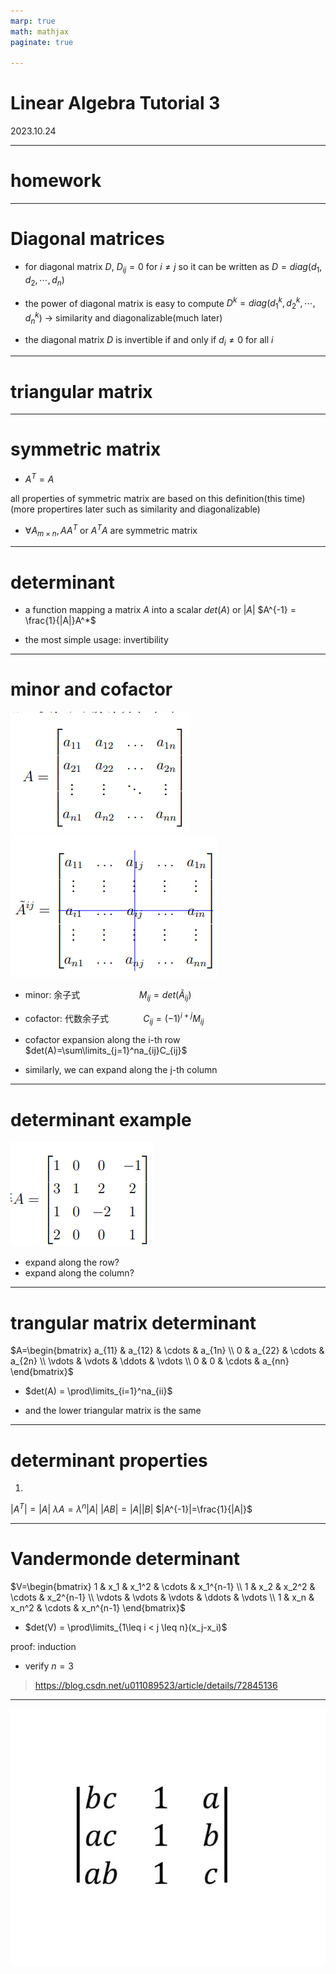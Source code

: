 ```yaml
---
marp: true
math: mathjax
paginate: true

---
```


# Linear Algebra Tutorial 3
2023.10.24

---

# homework




---


# Diagonal matrices

- for diagonal matrix $D$, $D_{ij} = 0$ for $i \neq j$
so it can be written as $D = diag(d_1, d_2, \cdots, d_n)$

- the power of diagonal matrix is easy to compute
$D^k = diag(d_1^k, d_2^k, \cdots, d_n^k)$
$\to$ similarity and diagonalizable(much later)

- the diagonal matrix $D$ is invertible if and only if $d_i \neq 0$ for all $i$

---

# triangular matrix


---

# symmetric matrix
- $A^T=A$

all properties of symmetric matrix are based on this definition(this time)
(more propertires later such as similarity and diagonalizable)

- $\forall A_{m\times n}, AA^T$ or $A^TA$ are symmetric matrix

---

# determinant
- a function mapping a matrix $A$ into a scalar $det(A)$ or $|A|$
$A^{-1} = \frac{1}{|A|}A^*$

- the most simple usage: invertibility

---

# minor and cofactor


![](./img/matrix.png) ![](./img/matrix_del.png)

- minor: 余子式 $\ \ \ \ \ \ \ \ \ \ \ \ \ \ \ \ \ \ \ \ \ \ \ M_{ij} = det(\tilde{A}_{ij})$
- cofactor: 代数余子式 $\ \ \ \ \ \ \ \ \ \ \ \ \ C_{ij}=(-1)^{i+j}M_{ij}$ 

- cofactor expansion along the i-th row
$det(A)=\sum\limits_{j=1}^na_{ij}C_{ij}$
- similarly, we can expand along the j-th column

---

# determinant example
![](./img/determinant_example.png)

- expand along the row?
- expand along the column?

---

# trangular matrix determinant
$A=\begin{bmatrix}
a_{11} & a_{12} & \cdots & a_{1n} \\
0 & a_{22} & \cdots & a_{2n} \\
\vdots & \vdots & \ddots & \vdots \\
0 & 0 & \cdots & a_{nn}
\end{bmatrix}$

- $det(A) = \prod\limits_{i=1}^na_{ii}$

- and the lower triangular matrix is the same

---

# determinant properties

1. 


$|A^T|=|A|$
$\lambda A = \lambda^n|A|$
$|AB|=|A||B|$
$|A^{-1}|=\frac{1}{|A|}$













---

# Vandermonde determinant
$V=\begin{bmatrix}
1 & x_1 & x_1^2 & \cdots & x_1^{n-1} \\
1 & x_2 & x_2^2 & \cdots & x_2^{n-1} \\
\vdots & \vdots & \vdots & \ddots & \vdots \\
1 & x_n & x_n^2 & \cdots & x_n^{n-1}
\end{bmatrix}$
- $det(V) = \prod\limits_{1\leq i < j \leq n}(x_j-x_i)$

proof: induction
- verify $n=3$

> https://blog.csdn.net/u011089523/article/details/72845136

---

![](./img/vandermonde.png)

